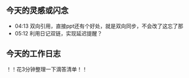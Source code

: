 ## 今天的灵感或闪念

- 04:13 双向引用，直接ppt还有个好处，就是双向同步，不会改了这忘了那
- 05:12 利用日记双链，实现延迟提醒？

## 今天的工作日志

！！花3分钟整理一下滴答清单！！
